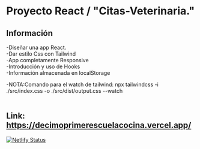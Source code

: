 # Proyecto React / "Citas-Veterinaria."


## Información

-Diseñar una app React. <br>
-Dar estilo Css con Tailwind<br>
-App completamente Responsive<br>
-Introducción y uso de Hooks<br>
-Información almacenada en localStorage<br>

<!-- -Creación de mixins para la reutilización de estilos en diferentes componentes.<br><br> -->


-NOTA:Comando para el watch de tailwind: npx tailwindcss -i ./src/index.css -o ./src/dist/output.css --watch
<br><br>



## Link:  https://decimoprimerescuelacocina.vercel.app/






[![Netlify Status](https://api.netlify.com/api/v1/badges/35f6402f-c095-4a97-b65f-6f96b1b5f233/deploy-status)](https://app.netlify.com/sites/reverent-panini-9d8a19/deploys)